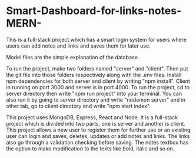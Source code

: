 # Smart-Dashboard-for-links-notes-MERN-
This is a full-stack project which has a smart login system for users where users can add notes and links and saves them for later use.

Model files are the simple explanation of the database.

To run the project, make two folders named "server" and "client". Then put the git file into those folders respectively along with the .env files. Install npm dependencies for both server and client by writing "npm install". Client in running on port 3000 and server is in port 4000. To run the project, cd to server directory then write "npm run project" into your terminal. You can also run it by going to server directory and write "nodemon server" and in other tab, go to client directory and write "npm start index".

This project uses MongoDB, Express, React and Node. It is a full-stack project which is divided into two parts, one is server and another is client. This project allows a new user to register them for further use or an existing user can login and saves, deletes, updates or add notes and links. The links also go through a validation checking before saving. The notes textbox has the option to make modification to the texts like bold, italic and so on.
